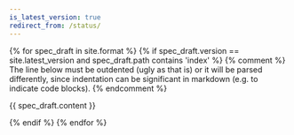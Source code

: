 ```yaml
---
is_latest_version: true
redirect_from: /status/
---
```

{% for spec_draft in site.format %}
  {% if spec_draft.version == site.latest_version and spec_draft.path contains 'index' %}
    {% comment %}
      The line below must be outdented (ugly as that is) or it will be parsed
      differently, since indentation can be significant in markdown (e.g. to
      indicate code blocks).
    {% endcomment %}

{{ spec_draft.content }}

  {% endif %}
{% endfor %}
